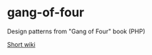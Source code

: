 # gang-of-four
Design patterns from "Gang of Four" book (PHP)

[Short wiki](https://github.com/vadim-vj/gang-of-four/wiki)
